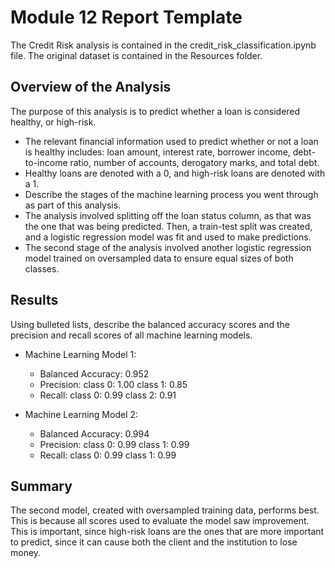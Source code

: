 # Module 12 Report Template

The Credit Risk analysis is contained in the credit_risk_classification.ipynb file. The original dataset is contained in the Resources folder.

## Overview of the Analysis

The purpose of this analysis is to predict whether a loan is considered healthy, or high-risk.
* The relevant financial information used to predict whether or not a loan is healthy includes: loan amount, interest rate, borrower income, debt-to-income ratio, number of accounts, derogatory marks, and total debt.
* Healthy loans are denoted with a 0, and high-risk loans are denoted with a 1.
* Describe the stages of the machine learning process you went through as part of this analysis.
* The analysis involved splitting off the loan status column, as that was the one that was being predicted. Then, a train-test split was created, and a logistic regression model was fit and used to make predictions.
* The second stage of the analysis involved another logistic regression model trained on oversampled data to ensure equal sizes of both classes.

## Results

Using bulleted lists, describe the balanced accuracy scores and the precision and recall scores of all machine learning models.

* Machine Learning Model 1:
  * Balanced Accuracy: 0.952
  * Precision: class 0: 1.00 class 1: 0.85
  * Recall: class 0: 0.99 class 2: 0.91

* Machine Learning Model 2:
  * Balanced Accuracy: 0.994
  * Precision: class 0: 0.99 class 1: 0.99
  * Recall: class 0: 0.99 class 1: 0.99

## Summary

The second model, created with oversampled training data, performs best. This is because all scores used to evaluate the model saw improvement. This is important, since high-risk loans are the ones that are more important to predict, since it can cause both the client and the institution to lose money.
